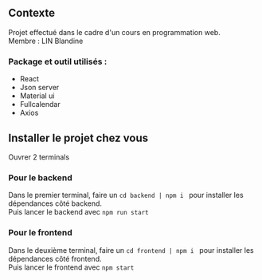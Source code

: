 ## Contexte
Projet effectué dans le cadre d'un cours en programmation web.<br/>
Membre : LIN Blandine
### Package et outil utilisés :
- React
- Json server
- Material ui
- Fullcalendar
- Axios

## Installer le projet chez vous 

Ouvrer 2 terminals

### Pour le backend

Dans le premier terminal, faire un `cd backend | npm i ` pour installer les dépendances côté backend. <br/>
Puis lancer le backend avec `npm run start`

### Pour le frontend

Dans le deuxième terminal, faire un `cd frontend | npm i ` pour installer les dépendances côté frontend.<br/>
Puis lancer le frontend avec `npm start`
